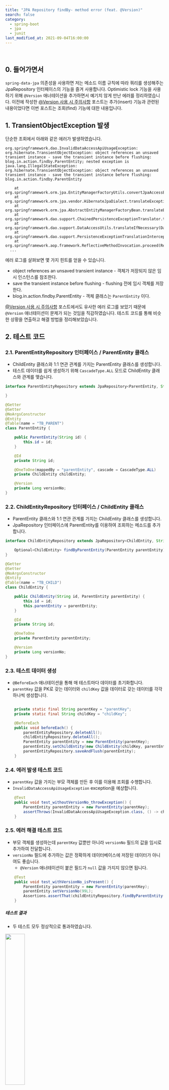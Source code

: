 ```yaml
---
title: "JPA Repository findBy- method error (feat. @Version)"
search: false
category:
  - spring-boot
  - jpa
  - junit
last_modified_at: 2021-09-04T16:00:00
---
```


<br>

## 0. 들어가면서

`spring-data-jpa` 의존성을 사용하면 저는 메소드 이름 규칙에 따라 쿼리를 생성해주는 JpaRepository 인터페이스의 기능을 즐겨 사용합니다. 
Optimistic lock 기능을 사용하기 위해 `@Version` 애너테이션을 추가하면서 예기치 않게 만난 에러를 정리하였습니다. 
이전에 작성한 [@Version 사용 시 주의사항][version-annotation-link] 포스트는 추가(insert) 기능과 관련된 내용이었다면 이번 포스트는 조회(find) 기능에 대한 내용입니다. 

## 1. TransientObjectException 발생
단순한 조회에서 아래와 같은 에러가 발생하였습니다.

```
org.springframework.dao.InvalidDataAccessApiUsageException: org.hibernate.TransientObjectException: object references an unsaved transient instance - save the transient instance before flushing: blog.in.action.findby.ParentEntity; nested exception is java.lang.IllegalStateException: org.hibernate.TransientObjectException: object references an unsaved transient instance - save the transient instance before flushing: blog.in.action.findby.ParentEntity

    at org.springframework.orm.jpa.EntityManagerFactoryUtils.convertJpaAccessExceptionIfPossible(EntityManagerFactoryUtils.java:371)
    at org.springframework.orm.jpa.vendor.HibernateJpaDialect.translateExceptionIfPossible(HibernateJpaDialect.java:257)
    at org.springframework.orm.jpa.AbstractEntityManagerFactoryBean.translateExceptionIfPossible(AbstractEntityManagerFactoryBean.java:528)
    at org.springframework.dao.support.ChainedPersistenceExceptionTranslator.translateExceptionIfPossible(ChainedPersistenceExceptionTranslator.java:61)
    at org.springframework.dao.support.DataAccessUtils.translateIfNecessary(DataAccessUtils.java:242)
    at org.springframework.dao.support.PersistenceExceptionTranslationInterceptor.invoke(PersistenceExceptionTranslationInterceptor.java:153)
    at org.springframework.aop.framework.ReflectiveMethodInvocation.proceed(ReflectiveMethodInvocation.java:186)
  ...
```

에러 로그를 살펴보면 몇 가지 힌트를 얻을 수 있습니다. 
- object references an unsaved transient instance - 객체가 저장되지 않은 임시 인스턴스를 참조한다.
- save the transient instance before flushing - flushing 전에 임시 객체를 저장한다.
- blog.in.action.findby.ParentEntity - 객체 클래스는 `ParentEntity` 이다.

[@Version 사용 시 주의사항][version-annotation-link] 포스트에서도 유사한 에러 로그를 보았기 때문에 `@Version` 애너테이션이 문제가 되는 것임을 직감하였습니다. 
테스트 코드를 통해 비슷한 상황을 연출하고 해결 방법을 정리해보았습니다.

## 2. 테스트 코드

### 2.1. ParentEntityRepository 인터페이스 / ParentEntity 클래스
- ChildEntity 클래스와 1:1 연관 관계를 가지는 ParentEntity 클래스를 생성합니다.
- 테스트 데이터를 쉽게 생성하기 위해 `CascadeType.ALL` 모드로 ChildEntity 클래스와 관계를 맺습니다.

```java
interface ParentEntityRepository extends JpaRepository<ParentEntity, String> {

}

@Getter
@Setter
@NoArgsConstructor
@Entity
@Table(name = "TB_PARENT")
class ParentEntity {

    public ParentEntity(String id) {
        this.id = id;
    }

    @Id
    private String id;

    @OneToOne(mappedBy = "parentEntity", cascade = CascadeType.ALL)
    private ChildEntity childEntity;

    @Version
    private Long versionNo;
}
```

### 2.2. ChildEntityRepository 인터페이스 / ChildEntity 클래스
- ParentEntity 클래스와 1:1 연관 관계를 가지는 ChildEntity 클래스를 생성합니다.
- JpaRepository 인터페이스에 ParentEntity를 이용하여 조회하는 메소드를 추가합니다.

```java
interface ChildEntityRepository extends JpaRepository<ChildEntity, String> {

    Optional<ChildEntity> findByParentEntity(ParentEntity parentEntity);
}

@Getter
@Setter
@NoArgsConstructor
@Entity
@Table(name = "TB_CHILD")
class ChildEntity {

    public ChildEntity(String id, ParentEntity parentEntity) {
        this.id = id;
        this.parentEntity = parentEntity;
    }

    @Id
    private String id;

    @OneToOne
    private ParentEntity parentEntity;

    @Version
    private Long versionNo;
}
```

### 2.3. 테스트 데이터 생성
- `@BeforeEach` 애너테이션을 통해 매 테스트마다 데이터를 초기화합니다.
- `parentKey` 값을 PK로 갖는 데이터와 `childKey` 값을 데이터로 갖는 데이터를 각각 하나씩 생성합니다.

```java

    private static final String parentKey = "parentKey";
    private static final String childKey = "childKey";

    @BeforeEach
    public void beforeEach() {
        parentEntityRepository.deleteAll();
        childEntityRepository.deleteAll();
        ParentEntity parentEntity = new ParentEntity(parentKey);
        parentEntity.setChildEntity(new ChildEntity(childKey, parentEntity));
        parentEntityRepository.saveAndFlush(parentEntity);
    }
```

### 2.4. 에러 발생 테스트 코드
- `parentKey` 값을 가지는 부모 객체를 만든 후 이를 이용해 조회를 수행합니다.
- `InvalidDataAccessApiUsageException` exception을 예상합니다.

```java
    @Test
    public void test_withoutVersionNo_throwException() {
        ParentEntity parentEntity = new ParentEntity(parentKey);
        assertThrows(InvalidDataAccessApiUsageException.class, () -> childEntityRepository.findByParentEntity(parentEntity));
    }
```

### 2.5. 에러 해결 테스트 코드
- 부모 객체를 생성하는데 `parentKey` 값뿐만 아니라 `versionNo` 필드의 값을 임시로 추가하여 전달합니다. 
- `versionNo` 필드에 추가하는 값은 정확하게 데이터베이스에 저장된 데이터가 아니여도 좋습니다.
    - `@Version` 애너테이션이 붙은 필드가 `null` 값을 가지지 않으면 됩니다.

```java
    @Test
    public void test_withVersionNo_isPresent() {
        ParentEntity parentEntity = new ParentEntity(parentKey);
        parentEntity.setVersionNo(99L);
        Assertions.assertThat(childEntityRepository.findByParentEntity(parentEntity).isPresent()).isTrue();
    }
```

##### 테스트 결과
- 두 테스트 모두 정상적으로 통과하였습니다.

<p align="left"><img src="/images/jpa-repository-find-by-error-1.JPG" width="35%"></p>

## 3. 원인 분석
에러가 발생한 원인은 저장되지 않은 객체를 이용해 조회를 수행하였기 때문입니다. 
분명히 저장된 데이터이지만, `@Version` 애너테이션이 사용되는 경우 저장 여부를 판단하는데 버전 관리에 사용되는 값의 null 여부를 함께 확인하기 때문에 이런 문제가 발생한 것으로 생각됩니다. 
에러가 발생한 CallStack을 추적해보면 AbstractEntityPersister 클래스의 isTransient 메소드에서 버전 관리 유무에 따른 임시 객체 판단이 이루어지는 것을 확인할 수 있습니다.

- this.isVersioned() 메소드를 통해 버전 관리가 되는 엔티티인지 확인합니다.
- 버전 관리가 되는 엔티티는 버전 값 여부를 추가적으로 확인합니다.

```java
public abstract class AbstractEntityPersister implements OuterJoinLoadable, Queryable, ClassMetadata, UniqueKeyLoadable, SQLLoadable, LazyPropertyInitializer, PostInsertIdentityPersister, Lockable {

    // ...

    public Boolean isTransient(Object entity, SharedSessionContractImplementor session) throws HibernateException {
        Serializable id;
        if (this.canExtractIdOutOfEntity()) {
            id = this.getIdentifier(entity, session);
        } else {
            id = null;
        }
        if (id == null) {
            return Boolean.TRUE;
        } else {
            Object version = this.getVersion(entity);
            Boolean result;
            if (this.isVersioned()) {
                result = this.entityMetamodel.getVersionProperty().getUnsavedValue().isUnsaved(version);
                if (result != null) {
                    return result;
                }
            }
            result = this.entityMetamodel.getIdentifierProperty().getUnsavedValue().isUnsaved(id);
            if (result != null) {
                return result;
            } else {
                if (session.getCacheMode().isGetEnabled() && this.canReadFromCache()) {
                    EntityDataAccess cache = this.getCacheAccessStrategy();
                    Object ck = cache.generateCacheKey(id, this, session.getFactory(), session.getTenantIdentifier());
                    Object ce = CacheHelper.fromSharedCache(session, ck, this.getCacheAccessStrategy());
                    if (ce != null) {
                        return Boolean.FALSE;
                    }
                }
                return null;
            }
        }
    }
}
```

#### TEST CODE REPOSITORY
- <https://github.com/Junhyunny/blog-in-action/tree/master/2021-08-13-jpa-repository-find-by-error>

#### REFERENCE
- <https://junhyunny.github.io/spring-boot/jpa/junit/version-annotation-warning/>

[version-annotation-link]: https://junhyunny.github.io/spring-boot/jpa/junit/version-annotation-warning/